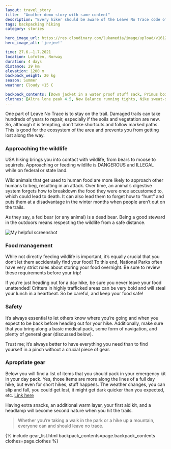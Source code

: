 ```yaml
---
layout: travel_story
title:  "Another demo story with same content"
description: "Every hiker should be aware of the Leave No Trace code of ethics. Whether you’re taking a walk in the park or a hike up a mountain, everyone can and should leave no trace.⁠"
tags: backpacking hiking
category: stories

hero_image_url: https://res.cloudinary.com/lukamedia/image/upload/v1612691437/stories/2019-kilimanjaro/GOPR1134_ifne8t.jpg
hero_image_alt: 'jeejee!'

time: 27.6.–1.7.2021
location: Lofoten, Norway
duration: 4 days
distance: 29 km
elevation: 1200 m
backpack_weight: 20 kg
season: Summer
weather: Cloudy +15 C

backpack_contents: [Down jacket in a water proof stuff sack, Primus boil, Primus kettle, Jetboil gas, Turmat Pasta in tomato sauce Salty fred vegan chocolate, Sea to summit plastic spoon, Water proof sack for sitting in wet ground, Nalgene 1 liter, Camelback 2 liters of water, Petzl lamp, Keys, Wallet, Headphones]
clothes: [Altra lone peak 4.5, New Balance running tights, Nike sweat-shorts, Socks with minor compression, Salomon fleece, Puff, Halti running beanie, House merino underwear sweater, Merino half gloves]
---
```

One part of Leave No Trace is to stay on the trail. Damaged trails can take hundreds of years to repair, especially if the soils and vegetation are new. So, although it is tempting, don’t take shortcuts and follow marked paths. This is good for the ecosystem of the area and prevents you from getting lost along the way.

### Approaching the wildlife
USA hiking brings you into contact with wildlife, from bears to moose to squirrels. Approaching or feeding wildlife is DANGEROUS and ILLEGAL while on federal or state land.

Wild animals that get used to human food are more likely to approach other humans to beg, resulting in an attack. Over time, an animal’s digestive system forgets how to breakdown the food they were once accustomed to, which could lead to death. It can also lead them to forget how to “hunt” and puts them at a disadvantage in the winter months when people aren’t out on the trails.

As they say, a fed bear (or any animal) is a dead bear. Being a good steward in the outdoors means respecting the wildlife from a safe distance.

![My helpful screenshot](https://res.cloudinary.com/lukamedia/image/upload/v1612691437/stories/2019-kilimanjaro/GOPR1134_ifne8t.jpg)

### Food management
While not directly feeding wildlife is important, it’s equally crucial that you don’t let them accidentally find your food! To this end, National Parks often have very strict rules about storing your food overnight. Be sure to review these requirements before your trip!

If you’re just heading out for a day hike, be sure you never leave your food unattended! Critters in highly trafficked areas can be very bold and will steal your lunch in a heartbeat. So be careful, and keep your food safe!

### Safety

It’s always essential to let others know where you’re going and when you expect to be back before heading out for your hike. Additionally, make sure that you bring along a basic medical pack, some form of navigation, and plenty of general gear (discussed below).

Trust me; it’s always better to have everything you need than to find yourself in a pinch without a crucial piece of gear.

### Apropriate gear
Below you will find a list of items that you should pack in your emergency kit in your day pack. Yes, those items are more along the lines of a full day hike, but even for short hikes, stuff happens. The weather changes, you can slip and fall, you could get lost, it might get dark quicker than you expected, etc. [Link here](https://www.rei.com/learn/expert-advice/backpacking-checklist.html)

Having extra snacks, an additional warm layer, your first aid kit, and a headlamp will become second nature when you hit the trails.

> Whether you’re taking a walk in the park or a hike up a mountain, everyone can and should leave no trace.⁠

{% include gear_list.html backpack_contents=page.backpack_contents clothes=page.clothes %}